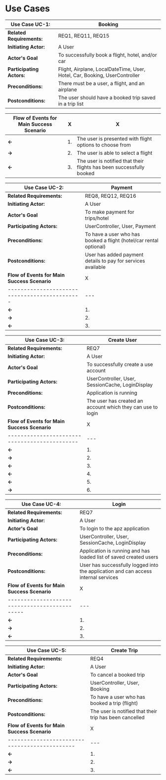 # Use Cases


**Use Case UC-1:** | Booking
-------------------|---------
**Related Requirements:** | REQ1, REQ11, REQ15
**Initiating Actor:** | A User
**Actor's Goal** | To successfully book a flight, hotel, and/or car
**Participating Actors:** | Flight, Airplane, LocalDateTime, User, Hotel, Car, Booking, UserController
**Preconditions:** | There must be a user, a flight, and an airplane
**Postconditions:** | The user should have a booked trip saved in a trip list

**Flow of Events for Main Success Scenario** | X | X
---------------------------------------------|---|----
**<-** | 1. | The user is presented with flight options to choose from
**->** | 2. | The user is able to select a flight
**<-** | 3. | The user is notified that their flights has been successfully booked


 
**Use Case UC-2:** | Payment
-------------------|---------
**Related Requirements:** | REQ8, REQ12, REQ16
**Initiating Actor:** | A User
**Actor's Goal** | To make payment for trips/hotel
**Participating Actors:** | UserController, User, Payment
**Preconditions:** | To have a user who has booked a flight (hotel/car rental optional)
**Postconditions:** | User has added payment details to pay for services available
**Flow of Events for Main Success Scenario** | X | X
---------------------------------------------|---|----
**<-** | 1. | The user is presented with input for payment details
**->** | 2. | The user inputs required information
**<-** | 3. | The user is notified that their payment method is valid and has been confirmed



**Use Case UC-3:** | Create User
-------------------|---------
**Related Requirements:** | REQ7
**Initiating Actor:** | A User
**Actor's Goal** | To successfully create a use account
**Participating Actors:** | UserController, User, SessionCache, LoginDisplay
**Preconditions:** | Application is running
**Postconditions:** | The user has created an account which they can use to login
**Flow of Events for Main Success Scenario** | X | X
---------------------------------------------|---|----
**<-** | 1. | The user is presented proper fields to enter their details
**->** | 2. | The user inputs their user, password, and confirms their details
**<-** | 3. | (If a username exists, user must choose different username)
**<-** | 4. | (If a password is invalid, user must choose different password)
**<-** | 5. | The user inputs a valid user name and password and confirms details
**->** | 6. | The user is notified of a successful account creation and an account is generated with the input information


**Use Case UC-4:** | Login
-------------------|---------
**Related Requirements:** | REQ7
**Initiating Actor:** | A User
**Actor's Goal** | To login to the apz application
**Participating Actors:** | UserController, User, SessionCache, LoginDisplay
**Preconditions:** | Application is running and has loaded list of saved created users
**Postconditions:** | User has successfully logged into the application and can access internal services
**Flow of Events for Main Success Scenario** | X | X
---------------------------------------------|---|----
**<-** | 1. | The user is presented with an input for user, password, and a login button
**->** | 2. | The user inputs their details in proper fields and logins with the button
**<-** | 3. | The user is notified of their successful login and brought to the main application page



**Use Case UC-5:** | Create Trip
-------------------|---------
**Related Requirements:** | REQ4
**Initiating Actor:** | A User
**Actor's Goal** | To cancel a booked trip
**Participating Actors:** | UserController, User, Booking
**Preconditions:** | To have a user who has booked a trip (flight)
**Postconditions:** | The user is notified that their trip has been cancelled
**Flow of Events for Main Success Scenario** | X | X
---------------------------------------------|---|----
**<-** | 1. | The user is presented with options to cancel a trip based on a generated list
**->** | 2. | The user selects one of the trips to cancel the trip and confirms their cancellation
**<-** | 3. | The user is notified that their trip is cancelled and is removed from their list of trips 